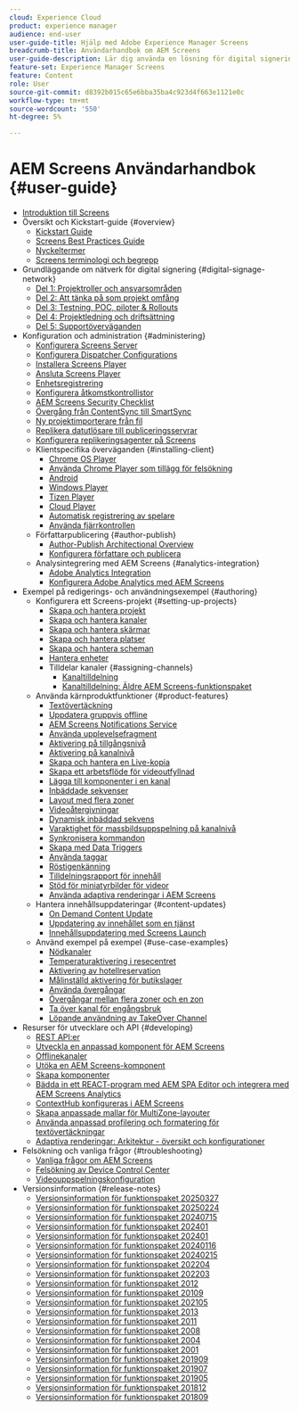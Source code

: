 ```yaml
---
cloud: Experience Cloud
product: experience manager
audience: end-user
user-guide-title: Hjälp med Adobe Experience Manager Screens
breadcrumb-title: Användarhandbok om AEM Screens
user-guide-description: Lär dig använda en lösning för digital signering som gör att du kan publicera dynamiska och interaktiva digitala upplevelser och interaktioner.
feature-set: Experience Manager Screens
feature: Content
role: User
source-git-commit: d8392b015c65e6bba35ba4c923d4f663e1121e0c
workflow-type: tm+mt
source-wordcount: '550'
ht-degree: 5%

---
```



# AEM Screens Användarhandbok {#user-guide}

+ [Introduktion till Screens](aem-screens-introduction.md)
+ Översikt och Kickstart-guide {#overview}
   + [Kickstart Guide](kickstart-for-aem-screens.md)
   + [Screens Best Practices Guide](https://experienceleague.adobe.com/en/docs/experience-manager-screens/using/about-guide)
   + [Nyckeltermer](screens-glossary.md)
   + [Screens terminologi och begrepp](screens-concepts-feature-video-understand.md)
+ Grundläggande om nätverk för digital signering {#digital-signage-network}
   + [Del 1: Projektroller och ansvarsområden](project-roles-responsibilities.md)
   + [Del 2: Att tänka på som projekt omfång](project-considerations.md)
   + [Del 3: Testning, POC, piloter &amp; Rollouts](testing-pocs-pilots-rollouts.md)
   + [Del 4: Projektledning och driftsättning](project-management-and-deployment.md)
   + [Del 5: Supportöverväganden](support-considerations.md)
+ Konfiguration och administration {#administering}
   + [Konfigurera Screens Server](configuring-screens-introduction.md)
   + [Konfigurera Dispatcher Configurations](dispatcher-configurations-aem-screens.md)
   + [Installera Screens Player](installing-screens-player.md)
   + [Ansluta Screens Player](working-with-screens-player.md)
   + [Enhetsregistrering](device-registration.md)
   + [Konfigurera åtkomstkontrollistor](setting-up-acls.md)
   + [AEM Screens Security Checklist](security-checklist.md)
   + [Övergång från ContentSync till SmartSync](smartsync.md)
   + [Ny projektimporterare från fil](project-importer.md)
   + [Replikera datutlösare till publiceringsservrar](replicating-data-triggers.md)
   + [Konfigurera replikeringsagenter på Screens](configure-screens-replication.md)
   + Klientspecifika överväganden {#installing-client}
      + [Chrome OS Player](implementing-chrome-os-player.md)
      + [Använda Chrome Player som tillägg för felsökning](using-chrome-player-as-an-extension.md)
      + [Android](implementing-android-player.md)
      + [Windows Player](implementing-windows-player.md)
      + [Tizen Player](tizen-player.md)
      + [Cloud Player](implementing-cloud-player.md)
      + [Automatisk registrering av spelare](auto-registration-players.md)
      + [Använda fjärrkontrollen](implementing-remote-control.md)
   + Författarpublicering {#author-publish}
      + [Author-Publish Architectional Overview](author-publish-architecture-overview.md)
      + [Konfigurera författare och publicera](author-and-publish.md)
   + Analysintegrering med AEM Screens {#analytics-integration}
      + [Adobe Analytics Integration](adobe-analytics-integration-aem-screens.md)
      + [Konfigurera Adobe Analytics med AEM Screens](configuring-adobe-analytics-aem-screens.md)
+ Exempel på redigerings- och användningsexempel {#authoring}
   + Konfigurera ett Screens-projekt {#setting-up-projects}
      + [Skapa och hantera projekt](creating-a-screens-project.md)
      + [Skapa och hantera kanaler](managing-channels.md)
      + [Skapa och hantera skärmar](managing-displays.md)
      + [Skapa och hantera platser](managing-locations.md)
      + [Skapa och hantera scheman](managing-schedules.md)
      + [Hantera enheter](managing-devices.md)
      + Tilldelar kanaler {#assigning-channels}
         + [Kanaltilldelning](channel-assignment-latest-fp.md)
         + [Kanaltilldelning: Äldre AEM Screens-funktionspaket](channel-assignment.md)
   + Använda kärnproduktfunktioner {#product-features}
      + [Textövertäckning](text-overlay.md)
      + [Uppdatera gruppvis offline](bulk-offline-update.md)
      + [AEM Screens Notifications Service](screens-notifications-service.md)
      + [Använda upplevelsefragment](experience-fragments-in-screens.md)
      + [Aktivering på tillgångsnivå](asset-level-scheduling.md)
      + [Aktivering på kanalnivå](channel-level-activation.md)
      + [Skapa och hantera en Live-kopia](managing-livecopy.md)
      + [Skapa ett arbetsflöde för videoutfyllnad](creating-a-video-padding-workflow.md)
      + [Lägga till komponenter i en kanal](adding-components-to-a-channel.md)
      + [Inbäddade sekvenser](embedded-sequences.md)
      + [Layout med flera zoner](multi-zone-layout-aem-screens.md)
      + [Videoåtergivningar](generating-renditions.md)
      + [Dynamisk inbäddad sekvens](dynamic-embedded-sequences.md)
      + [Varaktighet för massbildsuppspelning på kanalnivå](channel-level-image-playback.md)
      + [Synkronisera kommandon](using-command-sync.md)
      + [Skapa med Data Triggers](authoring-data-triggers.md)
      + [Använda taggar](tagging.md)
      + [Röstigenkänning](voice-recognition.md)
      + [Tilldelningsrapport för innehåll](content-assignment-report.md)
      + [Stöd för miniatyrbilder för videor](thumbnail-support.md)
      + [Använda adaptiva renderingar i AEM Screens](using-adaptive-renditions.md)
   + Hantera innehållsuppdateringar {#content-updates}
      + [On Demand Content Update](on-demand-content.md)
      + [Uppdatering av innehållet som en tjänst](content-update-as-a-service.md)
      + [Innehållsuppdatering med Screens Launch](launches.md)
   + Använd exempel på exempel {#use-case-examples}
      + [Nödkanaler](emergency-channel.md)
      + [Temperaturaktivering i resecentret](local-temperature-activation.md)
      + [Aktivering av hotellreservation](hospitality-reservation-activation.md)
      + [Målinställd aktivering för butikslager](retail-inventory-activation.md)
      + [Använda övergångar](applying-transitions.md)
      + [Övergångar mellan flera zoner och en zon](multizone-to-singlezone.md)
      + [Ta över kanal för engångsbruk](single-use-takeover-channel.md)
      + [Löpande användning av TakeOver Channel](perpetual-takeover-channel.md)
+ Resurser för utvecklare och API {#developing}
   + [REST API:er](rest-api.md)
   + [Utveckla en anpassad komponent för AEM Screens](developing-custom-component-tutorial-develop.md)
   + [Offlinekanaler](offline-channels.md)
   + [Utöka en AEM Screens-komponent](extending-component-tutorial-develop.md)
   + [Skapa komponenter](creating-components.md)
   + [Bädda in ett REACT-program med AEM SPA Editor och integrera med AEM Screens Analytics](embedding-react-app.md)
   + [ContextHub konfigureras i AEM Screens](configuring-context-hub.md)
   + [Skapa anpassade mallar för MultiZone-layouter](creating-custom-templates-multizone-layouts.md)
   + [Använda anpassad profilering och formatering för textövertäckningar](custom-branding-text-overlays.md)
   + [Adaptiva renderingar: Arkitektur - översikt och konfigurationer](/help/user-guide/adaptive-renditions.md)
+ Felsökning och vanliga frågor {#troubleshooting}
   + [Vanliga frågor om AEM Screens](aem-screens-faqs.md)
   + [Felsökning av Device Control Center](monitoring-screens.md)
   + [Videouppspelningskonfiguration](troubleshoot-videos.md)
+ Versionsinformation {#release-notes}
   + [Versionsinformation för funktionspaket 20250327](release-notes-fp-20250327.md)
   + [Versionsinformation för funktionspaket 20250224](release-notes-fp-20250224.md)
   + [Versionsinformation för funktionspaket 20240715](release-notes-fp-20240715.md)
   + [Versionsinformation för funktionspaket 202401](release-notes-fp-20250215.md)
   + [Versionsinformation för funktionspaket 202401](release-notes-fp-202401.md)
   + [Versionsinformation för funktionspaket 20240116](release-notes-fp-20240116.md)
   + [Versionsinformation för funktionspaket 20240215](release-notes-fp-20240215.md)
   + [Versionsinformation för funktionspaket 202204](release-notes-fp-202204.md)
   + [Versionsinformation för funktionspaket 202203](release-notes-fp-202203.md)
   + [Versionsinformation för funktionspaket 2012](release-notes-fp-202112.md)
   + [Versionsinformation för funktionspaket 20109](release-notes-fp-202109.md)
   + [Versionsinformation för funktionspaket 202105](release-notes-fp-202105.md)
   + [Versionsinformation för funktionspaket 2013](release-notes-fp-202103.md)
   + [Versionsinformation för funktionspaket 2011](release-notes-fp-202011.md)
   + [Versionsinformation för funktionspaket 2008](release-notes-fp-202008.md)
   + [Versionsinformation för funktionspaket 2004](release-notes-fp-202004.md)
   + [Versionsinformation för funktionspaket 2001](release-notes-fp-202001.md)
   + [Versionsinformation för funktionspaket 201909](release-notes-fp-201909.md)
   + [Versionsinformation för funktionspaket 201907](release-notes-fp-201907.md)
   + [Versionsinformation för funktionspaket 201905](screens-release-notes-fp-201905.md)
   + [Versionsinformation för funktionspaket 201812](release-notes-fp-201812.md)
   + [Versionsinformation för funktionspaket 201809](screens-release-notes.md)
